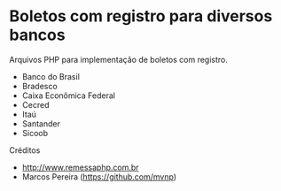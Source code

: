 # Boletos com registro para diversos bancos

Arquivos PHP para implementação de boletos com registro.

* Banco do Brasil
* Bradesco
* Caixa Econômica Federal
* Cecred
* Itaú
* Santander
* Sicoob

Créditos
* http://www.remessaphp.com.br
* Marcos Pereira (https://github.com/mvnp)
